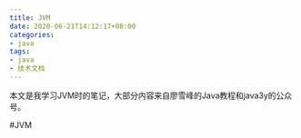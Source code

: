 ```yaml
---
title: JVM
date: 2020-06-21T14:12:17+08:00
categories:
- java
tags:
- java
- 技术文档
---
```


本文是我学习JVM时的笔记，大部分内容来自廖雪峰的Java教程和java3y的公众号。
<!-- more -->

#JVM